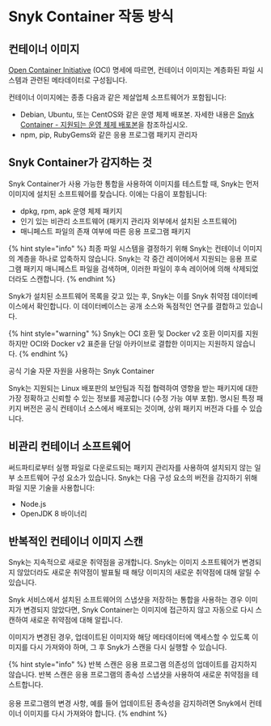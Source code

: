 # Snyk Container 작동 방식

## 컨테이너 이미지

[Open Container Initiative](https://opencontainers.org) (OCI) 명세에 따르면, 컨테이너 이미지는 계층화된 파일 시스템과 관련된 메타데이터로 구성됩니다.

컨테이너 이미지에는 종종 다음과 같은 제살업체 소프트웨어가 포함됩니다:

- Debian, Ubuntu, 또는 CentOS와 같은 운영 체제 배포본. 자세한 내용은 [Snyk Container - 지원되는 운영 체제 배포본](operating-system-distributions-supported-by-snyk-container.md)을 참조하십시오.
- npm, pip, RubyGems와 같은 응용 프로그램 패키지 관리자

## Snyk Container가 감지하는 것

Snyk Container가 사용 가능한 통합을 사용하여 이미지를 테스트할 때, Snyk는 먼저 이미지에 설치된 소프트웨어를 찾습니다. 이에는 다음이 포함됩니다:

- dpkg, rpm, apk 운영 체제 패키지
- 인기 있는 비관리 소프트웨어 (패키지 관리자 외부에서 설치된 소프트웨어)
- 매니페스트 파일의 존재 여부에 따른 응용 프로그램 패키지

{% hint style="info" %}
최종 파일 시스템을 결정하기 위해 Snyk는 컨테이너 이미지의 계층을 하나로 압축하지 않습니다. Snyk는 각 중간 레이어에서 지원되는 응용 프로그램 패키지 매니페스트 파일을 검색하며, 이러한 파일이 후속 레이어에 의해 삭제되었더라도 스캔합니다.
{% endhint %}

Snyk가 설치된 소프트웨어 목록을 갖고 있는 후, Snyk는 이를 Snyk 취약점 데이터베이스에서 확인합니다. 이 데이터베이스는 공개 소스와 독점적인 연구를 결합하고 있습니다.

{% hint style="warning" %}
Snyk는 OCI 호환 및 Docker v2 호환 이미지를 지원하지만 OCI와 Docker v2 표준을 단일 아카이브로 결합한 이미지는 지원하지 않습니다.
{% endhint %}

공식 기술 자문 자원을 사용하는 Snyk Container

Snyk는 지원되는 Linux 배포판의 보안팀과 직접 협력하여 영향을 받는 패키지에 대한 가장 정확하고 신뢰할 수 있는 정보를 제공합니다 (수정 가능 여부 포함). 명시된 특정 패키지 버전은 공식 컨테이너 소스에서 배포되는 것이며, 상위 패키지 버전과 다를 수 있습니다.

## 비관리 컨테이너 소프트웨어

써드파티로부터 실행 파일로 다운로드되는 패키지 관리자를 사용하여 설치되지 않는 일부 소프트웨어 구성 요소가 있습니다. Snyk는 다음 구성 요소의 버전을 감지하기 위해 파일 지문 기술을 사용합니다:

- Node.js
- OpenJDK 8 바이너리

## 반복적인 컨테이너 이미지 스캔

Snyk는 지속적으로 새로운 취약점을 공개합니다. Snyk는 이미지 소프트웨어가 변경되지 않았더라도 새로운 취약점이 발표될 때 해당 이미지의 새로운 취약점에 대해 알릴 수 있습니다.

Snyk 서비스에서 설치된 소프트웨어의 스냅샷을 저장하는 통합을 사용하는 경우 이미지가 변경되지 않았다면, Snyk Container는 이미지에 접근하지 않고 자동으로 다시 스캔하여 새로운 취약점에 대해 알립니다.

이미지가 변경된 경우, 업데이트된 이미지와 해당 메타데이터에 액세스할 수 있도록 이미지를 다시 가져와야 하며, 그 후 Snyk가 스캔을 다시 실행할 수 있습니다.

{% hint style="info" %}
반복 스캔은 응용 프로그램 의존성의 업데이트를 감지하지 않습니다. 반복 스캔은 응용 프로그램의 종속성 스냅샷을 사용하여 새로운 취약점을 테스트합니다.\
\
응용 프로그램의 변경 사항, 예를 들어 업데이트된 종속성을 감지하려면 Snyk에서 컨테이너 이미지를 다시 가져와야 합니다.
{% endhint %}
